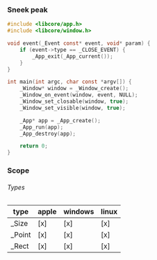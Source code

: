 ### Sneek peak

```c
#include <libcore/app.h>
#include <libcore/window.h>

void event(_Event const* event, void* param) {
    if (event->type == _CLOSE_EVENT) {
        _App_exit(_App_current());
    }
}

int main(int argc, char const *argv[]) {
    _Window* window = _Window_create();
    _Window_on_event(window, event, NULL);
    _Window_set_closable(window, true);
    _Window_set_visible(window, true);

    _App* app = _App_create();
    _App_run(app);
    _App_destroy(app);

    return 0;
}
```

### Scope

###### Types

|  type | apple | windows | linux |
| - | - | - | - |
| _Size | [x] | [x] | [x] |
| _Point | [x] | [x] | [x] |
| _Rect | [x] | [x] | [x] |